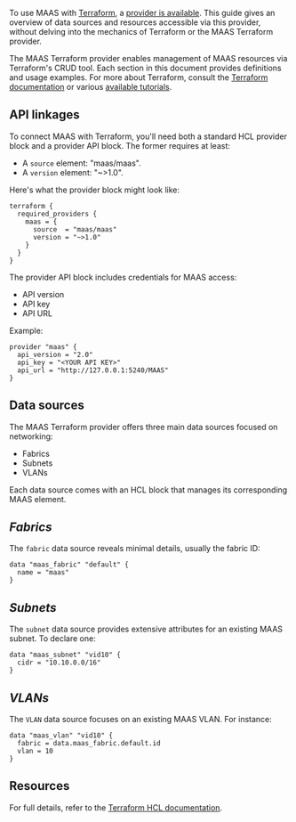 To use MAAS with [Terraform](https://www.terraform.io/), a [provider is available](https://GitHub.com/maas/terraform-provider-maas). This guide gives an overview of data sources and resources accessible via this provider, without delving into the mechanics of Terraform or the MAAS Terraform provider.

The MAAS Terraform provider enables management of MAAS resources via Terraform's CRUD tool. Each section in this document provides definitions and usage examples. For more about Terraform, consult the [Terraform documentation](https://www.terraform.io/intro) or various [available tutorials](https://learn.hashicorp.com/collections/terraform/aws-get-started).

## API linkages

To connect MAAS with Terraform, you'll need both a standard HCL provider block and a provider API block. The former requires at least:

- A `source` element: "maas/maas".
- A `version` element: "~>1.0".

Here's what the provider block might look like:

```nohighlight
terraform {
  required_providers {
    maas = {
      source  = "maas/maas"
      version = "~>1.0"
    }
  }
}
```

The provider API block includes credentials for MAAS access:

- API version
- API key
- API URL

Example:

```nohighlight
provider "maas" {
  api_version = "2.0"
  api_key = "<YOUR API KEY>"
  api_url = "http://127.0.0.1:5240/MAAS"
}
```

## Data sources

The MAAS Terraform provider offers three main data sources focused on networking:

- Fabrics
- Subnets
- VLANs

Each data source comes with an HCL block that manages its corresponding MAAS element.

## *Fabrics*

The `fabric` data source reveals minimal details, usually the fabric ID:

```nohighlight
data "maas_fabric" "default" {
  name = "maas"
}
```

## *Subnets*

The `subnet` data source provides extensive attributes for an existing MAAS subnet. To declare one:

```nohighlight
data "maas_subnet" "vid10" {
  cidr = "10.10.0.0/16"
}
```

## *VLANs*

The `VLAN` data source focuses on an existing MAAS VLAN. For instance:

```nohighlight
data "maas_vlan" "vid10" {
  fabric = data.maas_fabric.default.id
  vlan = 10
}
```

## Resources

For full details, refer to the [Terraform HCL documentation](https://www.terraform.io/language).

